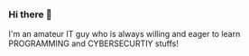 ### Hi there 👋

I'm an amateur IT guy who is always willing and eager to learn PROGRAMMING and CYBERSECURTIY stuffs!
